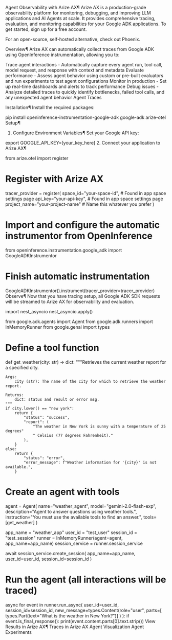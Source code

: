 Agent Observability with Arize AX¶
Arize AX is a production-grade observability platform for monitoring, debugging, and improving LLM applications and AI Agents at scale. It provides comprehensive tracing, evaluation, and monitoring capabilities for your Google ADK applications. To get started, sign up for a free account.

For an open-source, self-hosted alternative, check out Phoenix.

Overview¶
Arize AX can automatically collect traces from Google ADK using OpenInference instrumentation, allowing you to:

Trace agent interactions - Automatically capture every agent run, tool call, model request, and response with context and metadata
Evaluate performance - Assess agent behavior using custom or pre-built evaluators and run experiments to test agent configurations
Monitor in production - Set up real-time dashboards and alerts to track performance
Debug issues - Analyze detailed traces to quickly identify bottlenecks, failed tool calls, and any unexpected agent behavior
Agent Traces

Installation¶
Install the required packages:


pip install openinference-instrumentation-google-adk google-adk arize-otel
Setup¶
1. Configure Environment Variables¶
Set your Google API key:


export GOOGLE_API_KEY=[your_key_here]
2. Connect your application to Arize AX¶

from arize.otel import register

# Register with Arize AX
tracer_provider = register(
    space_id="your-space-id",      # Found in app space settings page
    api_key="your-api-key",        # Found in app space settings page
    project_name="your-project-name"  # Name this whatever you prefer
)

# Import and configure the automatic instrumentor from OpenInference
from openinference.instrumentation.google_adk import GoogleADKInstrumentor

# Finish automatic instrumentation
GoogleADKInstrumentor().instrument(tracer_provider=tracer_provider)
Observe¶
Now that you have tracing setup, all Google ADK SDK requests will be streamed to Arize AX for observability and evaluation.


import nest_asyncio
nest_asyncio.apply()

from google.adk.agents import Agent
from google.adk.runners import InMemoryRunner
from google.genai import types

# Define a tool function
def get_weather(city: str) -> dict:
    """Retrieves the current weather report for a specified city.

    Args:
        city (str): The name of the city for which to retrieve the weather report.

    Returns:
        dict: status and result or error msg.
    """
    if city.lower() == "new york":
        return {
            "status": "success",
            "report": (
                "The weather in New York is sunny with a temperature of 25 degrees"
                " Celsius (77 degrees Fahrenheit)."
            ),
        }
    else:
        return {
            "status": "error",
            "error_message": f"Weather information for '{city}' is not available.",
        }

# Create an agent with tools
agent = Agent(
    name="weather_agent",
    model="gemini-2.0-flash-exp",
    description="Agent to answer questions using weather tools.",
    instruction="You must use the available tools to find an answer.",
    tools=[get_weather]
)

app_name = "weather_app"
user_id = "test_user"
session_id = "test_session"
runner = InMemoryRunner(agent=agent, app_name=app_name)
session_service = runner.session_service

await session_service.create_session(
    app_name=app_name,
    user_id=user_id,
    session_id=session_id
)

# Run the agent (all interactions will be traced)
async for event in runner.run_async(
    user_id=user_id,
    session_id=session_id,
    new_message=types.Content(role="user", parts=[
        types.Part(text="What is the weather in New York?")]
    )
):
    if event.is_final_response():
        print(event.content.parts[0].text.strip())
View Results in Arize AX¶
Traces in Arize AX Agent Visualization Agent Experiments
